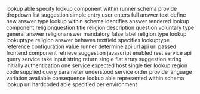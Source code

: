 lookup able specify lookup component within runner schema provide dropdown list suggestion simple entry user enters full answer text define new answer type lookup within schema identifies answer rendered lookup component religionquestion title religion description question voluntary type general answer religionanswer mandatory false label religion type lookup lookuptype religion answer behaves textfield specifies lookuptype reference configuration value runner determine api url api url passed frontend component retrieve suggestion javascript enabled rest service api query service take input string return single flat array suggestion string initially authentication one service expected host single tier lookup region code supplied query parameter understood service order provide language variation available consequence lookup able represented within schema lookup url hardcoded able specified per environment